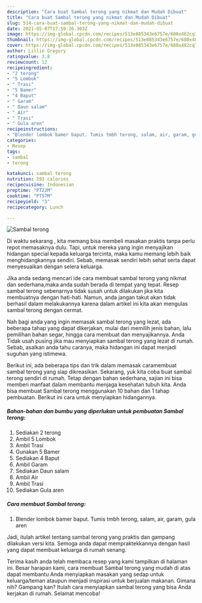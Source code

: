```yaml
---
description: "Cara buat Sambal terong yang nikmat dan Mudah Dibuat"
title: "Cara buat Sambal terong yang nikmat dan Mudah Dibuat"
slug: 514-cara-buat-sambal-terong-yang-nikmat-dan-mudah-dibuat
date: 2021-05-07T17:59:26.303Z
image: https://img-global.cpcdn.com/recipes/513e885343e6757e/680x482cq70/sambal-terong-foto-resep-utama.jpg
thumbnail: https://img-global.cpcdn.com/recipes/513e885343e6757e/680x482cq70/sambal-terong-foto-resep-utama.jpg
cover: https://img-global.cpcdn.com/recipes/513e885343e6757e/680x482cq70/sambal-terong-foto-resep-utama.jpg
author: Lillie Gregory
ratingvalue: 3.8
reviewcount: 12
recipeingredient:
- "2 terong"
- "5 Lombok"
- " Trasi"
- "5 Bamer"
- "4 Baput"
- " Garam"
- " Daun salam"
- " Air"
- " Trasi"
- " Gula aren"
recipeinstructions:
- "Blender lombok bamer baput. Tumis tmbh terong, salam, air, garam, gula aren"
categories:
- Resep
tags:
- sambal
- terong

katakunci: sambal terong 
nutrition: 193 calories
recipecuisine: Indonesian
preptime: "PT22M"
cooktime: "PT57M"
recipeyield: "3"
recipecategory: Lunch

---
```



![Sambal terong](https://img-global.cpcdn.com/recipes/513e885343e6757e/680x482cq70/sambal-terong-foto-resep-utama.jpg)

Di waktu  sekarang , kita memang bisa membeli masakan praktis tanpa perlu repot memasaknya dulu. Tapi, untuk mereka yang ingin menyajikan hidangan special kepada keluarga tercinta, maka kamu memang lebih baik menghidangkannya sendiri. Sebab, memasak sendiri lebih sehat serta dapat menyesuaikan dengan selera keluarga.

Jika anda sedang mencari ide cara membuat sambal terong yang nikmat dan sederhana,maka anda sudah berada di tempat yang tepat. Resep sambal terong  sebenarnya tidak susah untuk dilakukan jika kita membuatnya dengan hati-hati. Namun, anda jangan takut akan tidak berhasil dalam melakukannya 
karena dalam artikel ini kita akan mengulas sambal terong dengan cermat.  



Nah bagi anda yang ingin memasak sambal terong yang lezat, ada beberapa tahap yang dapat dikerjakan, mulai dari memilih jenis bahan, lalu pemilihan bahan segar, hingga cara membuat dan menyajikannya. Anda Tidak usah pusing jika mau menyiapkan sambal terong yang lezat di rumah. Sebab, asalkan anda  tahu caranya, maka hidangan ini dapat menjadi suguhan yang istimewa.

Berikut ini, ada beberapa tips dan trik dalam memasak caramembuat sambal terong yang siap dikreasikan. Sekarang, yuk kita coba buat sambal terong sendiri di rumah. Tetap dengan bahan sederhana, sajian ini bisa memberi manfaat dalam membantu menjaga kesehatan tubuh kita. Anda bisa membuat Sambal terong menggunakan 10 bahan dan 1 tahap pembuatan. Berikut ini cara untuk menyiapkan hidangannya.

<!--inarticleads1-->

##### Bahan-bahan dan bumbu yang diperlukan untuk pembuatan Sambal terong:

1. Sediakan 2 terong
1. Ambil 5 Lombok
1. Ambil  Trasi
1. Gunakan 5 Bamer
1. Sediakan 4 Baput
1. Ambil  Garam
1. Sediakan  Daun salam
1. Ambil  Air
1. Ambil  Trasi
1. Sediakan  Gula aren




<!--inarticleads2-->

##### Cara membuat Sambal terong:

1. Blender lombok bamer baput. Tumis tmbh terong, salam, air, garam, gula aren




Jadi, itulah artikel tentang  sambal terong  yang praktis dan gampang dilakukan versi kita. Semoga anda dapat mempraktekkannya dengan hasil yang dapat membuat keluarga di rumah senang. 

Terima kasih anda telah membaca resep yang kami tampilkan di halaman ini. Besar harapan kami, cara membuat  Sambal terong yang mudah di atas dapat membantu Anda menyiapkan masakan yang sedap untuk keluarga/teman ataupun menjadi inspirasi untuk berjualan makanan. Gimana nih? Gampang kan? Itulah cara menyiapkan sambal terong yang bisa Anda kerjakan di rumah. Selamat mencoba!

